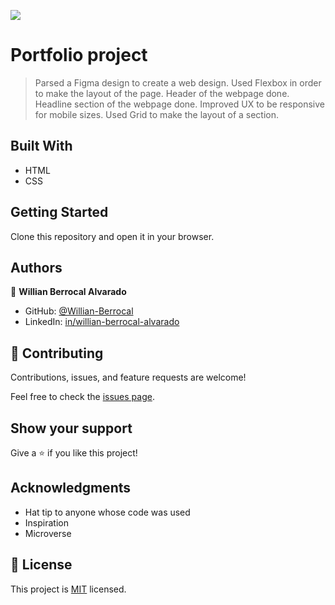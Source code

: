 ![](https://img.shields.io/badge/Microverse-blueviolet)

# Portfolio project

> Parsed a Figma design to create a web design.
> Used Flexbox in order to make the layout of the page.
> Header of the webpage done.
> Headline section of the webpage done.
> Improved UX to be responsive for mobile sizes.
> Used Grid to make the layout of a section.


## Built With

- HTML
- CSS


## Getting Started

Clone this repository and open it in your browser.


## Authors

👤 **Willian Berrocal Alvarado**

- GitHub: [@Willian-Berrocal](https://github.com/Willian-Berrocal)
- LinkedIn: [in/willian-berrocal-alvarado](https://www.linkedin.com/in/willian-berrocal-alvarado/)


## 🤝 Contributing

Contributions, issues, and feature requests are welcome!

Feel free to check the [issues page](../../issues/).

## Show your support

Give a ⭐️ if you like this project!

## Acknowledgments

- Hat tip to anyone whose code was used
- Inspiration
- Microverse

## 📝 License

This project is [MIT](./LICENSE) licensed.

